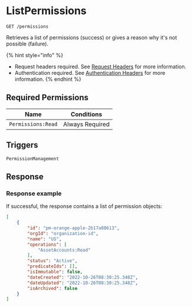 # ListPermissions

`GET /permissions`

Retrieves a list of permissions (success) or gives a reason why it's not possible (failure).

{% hint style="info" %}
* Request headers required. See [Request Headers](../../../getting-started/request-headers.md) for more information.
* Authentication required. See [Authentication Headers](../../../getting-started/request-headers.md#authentication-headers) for more information.
{% endhint %}

## Required Permissions

| Name                           | Conditions      |
| ------------------------------ | --------------- |
| `Permissions:Read`             | Always Required |

## Triggers <a href="#triggers.1" id="triggers.1"></a>

`PermissionManagement`

## Response <a href="#response" id="response"></a>

### Response example <a href="#response-example" id="response-example"></a>

If successful, the response contains a list of permission objects:

```json
[
    {
        "id": "pm-orange-apple-2b17a80613",
        "orgId": "organization-id",
        "name": "US",
        "operations": [
            "AssetAccounts:Read"
        ],
        "status": "Active",
        "predicateIds": [],
        "isImmutable": false,
        "dateCreated": "2022-10-26T08:30:25.348Z",
        "dateUpdated": "2022-10-26T08:30:25.348Z",
        "isArchived": false
    }
]
```
